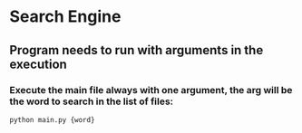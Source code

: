 # Search Engine

## Program needs to run with arguments in the execution

### Execute the main file always with one argument, the arg will be the word to search in the list of files:

`python main.py {word}`
